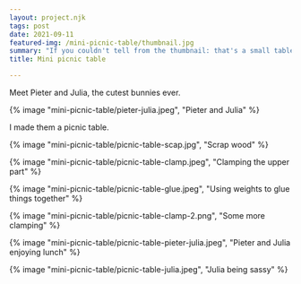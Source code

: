 ```yaml
---
layout: project.njk
tags: post
date: 2021-09-11
featured-img: /mini-picnic-table/thumbnail.jpg
summary: "If you couldn't tell from the thumbnail: that's a small table, not huge bunnies."
title: Mini picnic table

---
```


Meet Pieter and Julia, the cutest bunnies ever. 

{% image "mini-picnic-table/pieter-julia.jpeg", "Pieter and Julia" %}

I made them a picnic table.

{% image "mini-picnic-table/picnic-table-scap.jpg", "Scrap wood" %}

{% image "mini-picnic-table/picnic-table-clamp.jpeg", "Clamping the upper part" %}

{% image "mini-picnic-table/picnic-table-glue.jpeg", "Using weights to glue things together" %}

{% image "mini-picnic-table/picnic-table-clamp-2.png", "Some more clamping" %}

{% image "mini-picnic-table/picnic-table-pieter-julia.jpeg", "Pieter and Julia enjoying lunch" %}

{% image "mini-picnic-table/picnic-table-julia.jpeg", "Julia being sassy" %}
